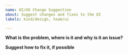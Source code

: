 ```yaml
---
name: UI/UX Change Suggestion
about: Suggest changes and fixes to the UI 
labels: kind/design, team/ui

---
```


**What is the problem, where is it and why is it an issue?**

**Suggest how to fix it, if possible**
